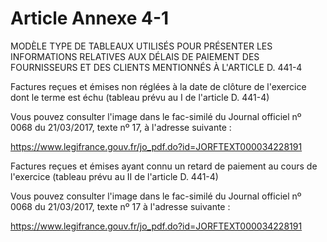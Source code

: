 # Article Annexe 4-1

<p>MODÈLE TYPE DE TABLEAUX UTILISÉS POUR PRÉSENTER LES INFORMATIONS RELATIVES AUX DÉLAIS DE PAIEMENT DES FOURNISSEURS ET DES CLIENTS MENTIONNÉS À L'ARTICLE D. 441-4</p><p>Factures reçues et émises non réglées à la date de clôture de l'exercice dont le terme est échu (tableau prévu au I de l'article D. 441-4)</p><p>Vous pouvez consulter l'image dans le fac-similé du Journal officiel nº 0068 du 21/03/2017, texte nº 17, à l'adresse suivante :</p><p><a shape='rect' href='https://www.legifrance.gouv.fr/jo_pdf.do?id=JORFTEXT000034228191' target='_blank'> https://www.legifrance.gouv.fr/jo_pdf.do?id=JORFTEXT000034228191</a></p><p>Factures reçues et émises ayant connu un retard de paiement au cours de l'exercice (tableau prévu au II de l'article D. 441-4)</p><p>Vous pouvez consulter l'image dans le fac-similé du Journal officiel nº 0068 du 21/03/2017, texte nº 17 à l'adresse suivante :</p><p><a shape='rect' href='https://www.legifrance.gouv.fr/jo_pdf.do?id=JORFTEXT000034228191' target='_blank'> https://www.legifrance.gouv.fr/jo_pdf.do?id=JORFTEXT000034228191</a></p>